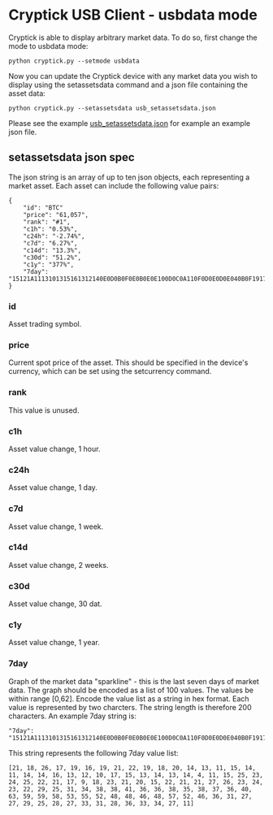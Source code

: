 # Cryptick USB Client - usbdata mode

Cryptick is able to display arbitrary market data.  To do so, first change the mode to usbdata mode:

```python cryptick.py --setmode usbdata```

Now you can update the Cryptick device with any market data you wish to display using the setassetsdata command and a json file containing the asset data:

```python cryptick.py --setassetsdata usb_setassetsdata.json```

Please see the example [usb_setassetsdata.json](usb_setassetsdata.json) for example an example json file.

## setassetsdata json spec

The json string is an array of up to ten json objects, each representing a market asset.  Each asset can include the following value pairs:

```
{
	"id": "BTC"
	"price": "61,057", 
	"rank": "#1", 
	"c1h": "0.53%", 
	"c24h": "-2.74%", 
	"c7d": "6.27%", 
	"c14d": "13.3%", 
	"c30d": "51.2%", 
	"c1y": "377%", 
	"7day": "15121A1113101315161312140E0D0B0F0E0B0E0E100D0C0A110F0D0E0D0E040B0F1917181916151109121715140F1615151B1A171817161D191F2226262924242623262524283F3B3B3A35373430302E3039342E241F1B1B1D191C1B211F1C2421221B0B"
}
```

### id
Asset trading symbol.

### price
Current spot price of the asset.  This should be specified in the device's currency, which can be set using the setcurrency command.

### rank
This value is unused.

### c1h
Asset value change, 1 hour.

### c24h
Asset value change, 1 day.

### c7d
Asset value change, 1 week.

### c14d
Asset value change, 2 weeks.

### c30d
Asset value change, 30 dat.

### c1y
Asset value change, 1 year.

### 7day
Graph of the market data "sparkline" - this is the last seven days of market data.  The graph should be encoded as a list of 100 values.  The values be within range [0,62].  Encode the value list as a string in hex format.  Each value is represented by two charcters.  The string length is therefore 200 characters.  An example 7day string is:

```
"7day": "15121A1113101315161312140E0D0B0F0E0B0E0E100D0C0A110F0D0E0D0E040B0F1917181916151109121715140F1615151B1A171817161D191F2226262924242623262524283F3B3B3A35373430302E3039342E241F1B1B1D191C1B211F1C2421221B0B"
```

This string represents the following 7day value list:
```
[21, 18, 26, 17, 19, 16, 19, 21, 22, 19, 18, 20, 14, 13, 11, 15, 14, 11, 14, 14, 16, 13, 12, 10, 17, 15, 13, 14, 13, 14, 4, 11, 15, 25, 23, 24, 25, 22, 21, 17, 9, 18, 23, 21, 20, 15, 22, 21, 21, 27, 26, 23, 24, 23, 22, 29, 25, 31, 34, 38, 38, 41, 36, 36, 38, 35, 38, 37, 36, 40, 63, 59, 59, 58, 53, 55, 52, 48, 48, 46, 48, 57, 52, 46, 36, 31, 27, 27, 29, 25, 28, 27, 33, 31, 28, 36, 33, 34, 27, 11]
```
